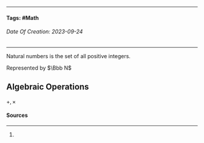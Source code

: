 __________________________________________________________________________
#### **Tags:** #Math
###### *Date Of Creation: 2023-09-24*
__________________________________________________________________________

Natural numbers is the set of all positive integers.

Represented by $\Bbb N$ 
## Algebraic Operations
$+, \times$ 
#### Sources
__________________________________________________________________________
1. 
